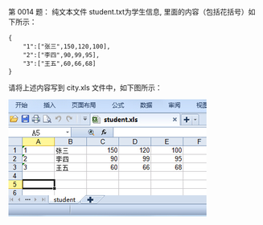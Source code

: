第 0014 题： 纯文本文件 student.txt为学生信息, 里面的内容（包括花括号）如下所示：
```
{
	"1":["张三",150,120,100],
	"2":["李四",90,99,95],
	"3":["王五",60,66,68]
}     
```
请将上述内容写到 city.xls 文件中，如下图所示：       

![](../image/0014.jpg)
